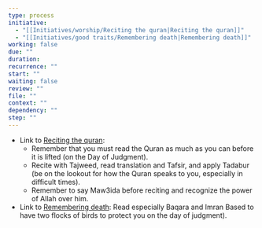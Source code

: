 ```yaml
---
type: process
initiative:
  - "[[Initiatives/worship/Reciting the quran|Reciting the quran]]"
  - "[[Initiatives/good traits/Remembering death|Remembering death]]"
working: false
due: ""
duration: 
recurrence: ""
start: ""
waiting: false
review: ""
file: ""
context: ""
dependency: ""
step: ""
---
```

* Link to [Reciting the quran](Initiatives/worship/Reciting%20the%20quran.md):
	* Remember that you must read the Quran as much as you can before it is lifted (on the Day of Judgment).
	* Recite with Tajweed, read translation and Tafsir, and apply Tadabur (be on the lookout for how the Quran speaks to you, especially in difficult times).
	* Remember to say Maw3ida before reciting and recognize the power of Allah over him.
* Link to [Remembering death](Initiatives/good%20traits/Remembering%20death.md): Read especially Baqara and Imran Based to have two flocks of birds to protect you on the day of judgment).

 
